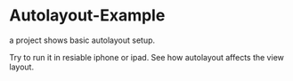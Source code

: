 Autolayout-Example
==================
a project shows basic autolayout setup. 

Try to run it in resiable iphone or ipad. See how autolayout affects the view layout. 
